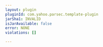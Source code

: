 ```yaml
---
layout: plugin
pluginId: com.yahoo.parsec.template-plugin
jarSha1: INVALID
isJarAvailable: false
error: NONE
violations: []

---
```


